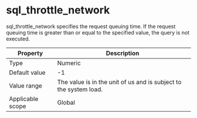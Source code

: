 # sql_throttle_network

sql_throttle_network specifies the request queuing time. If the request queuing time is greater than or equal to the specified value, the query is not executed.

| **Property** | **Description** |
|--------|---------------|
| Type | Numeric |
| Default value | -1 |
| Value range | The value is in the unit of us and is subject to the system load. |
| Applicable scope | Global |

